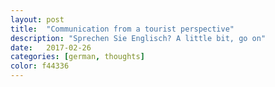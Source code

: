 ```yaml
---
layout: post
title:  "Communication from a tourist perspective"
description: "Sprechen Sie Englisch? A little bit, go on"
date:   2017-02-26
categories: [german, thoughts]
color: f44336
---
```


